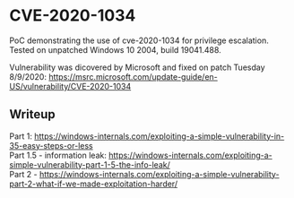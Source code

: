 # CVE-2020-1034
PoC demonstrating the use of cve-2020-1034 for privilege escalation.
Tested on unpatched Windows 10 2004, build 19041.488.

Vulnerability was dicovered by Microsoft and fixed on patch Tuesday 8/9/2020:
https://msrc.microsoft.com/update-guide/en-US/vulnerability/CVE-2020-1034

## Writeup
Part 1: https://windows-internals.com/exploiting-a-simple-vulnerability-in-35-easy-steps-or-less  
Part 1.5 - information leak: https://windows-internals.com/exploiting-a-simple-vulnerability-part-1-5-the-info-leak/  
Part 2 - https://windows-internals.com/exploiting-a-simple-vulnerability-part-2-what-if-we-made-exploitation-harder/
